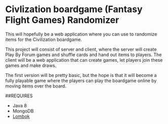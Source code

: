 Civlization boardgame (Fantasy Flight Games) Randomizer
=================================

This will hopefully be a web application where you can use to randomize items for the Civilization boardgame.

This project will consist of server and client, where the server will create Play By Forum games and shuffle cards and hand out items to players.
The client will be a web application that can create games, let players join these games and make draws.

The first version will be pretty basic, but the hope is that it will become a fully playable game where the players can play the boardgame online by moving items over the board.

##REQUIRES
* Java 8
* MongoDB
* [Lombok](www.projectlombok.org) 
